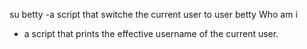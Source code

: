 su betty
-a script that switche the current user to user betty
Who am i
- a script that prints the effective username of the current user.
